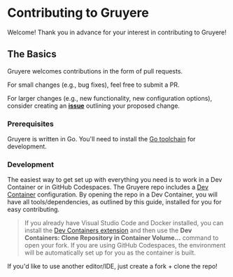 # Contributing to Gruyere

Welcome! Thank you in advance for your interest in contributing to Gruyere!

## The Basics

Gruyere welcomes contributions in the form of pull requests.

For small changes (e.g., bug fixes), feel free to submit a PR.

For larger changes (e.g., new functionality, new configuration options), consider
creating an [**issue**](https://github.com/savannahostrowski/gruyere/issues) outlining your proposed
change.

### Prerequisites

Gruyere is written in Go. You'll need to install the [Go toolchain](https://go.dev/doc/install) for development.

### Development
The easiest way to get set up with everything you need is to work in a Dev Container or in GitHub Codespaces. The Gruyere repo includes a [Dev Container](https://containers.dev/) configuration. By opening the repo in a Dev Container, you will have all tools/dependencies, as outlined by this guide, installed for you for easy contributing.

 > If you already have Visual Studio Code and Docker installed, you can install the [Dev Containers extension](https://marketplace.visualstudio.com/items?itemName=ms-vscode-remote.remote-containers) and then use the **Dev Containers: Clone Repository in Container Volume...** command to open your fork. If you are using GitHub Codespaces, the environment will be automatically set up for you as the container is built.

If you'd like to use another editor/IDE, just create a fork + clone the repo!